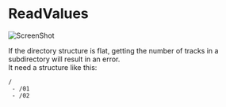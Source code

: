# ReadValues

![ScreenShot](https://user-images.githubusercontent.com/6020549/214000757-4e8013a0-b30b-4deb-aefb-98ec31d30a79.jpg)

If the directory structure is flat, getting the number of tracks in a subdirectory will result in an error.   
It need a structure like this:   
```
/
 - /01
 - /02
```
